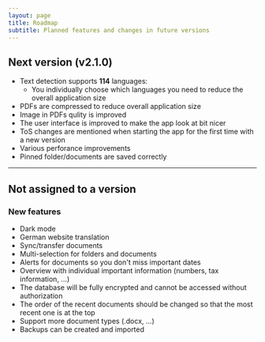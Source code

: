 ```yaml
---
layout: page
title: Roadmap
subtitle: Planned features and changes in future versions 
---
```


## Next version (v2.1.0)
- Text detection supports **114** languages:
  - You individually choose which languages you need to reduce the overall application size
- PDFs are compressed to reduce overall application size
- Image in PDFs qulity is improved
- The user interface is improved to make the app look at bit nicer
- ToS changes are mentioned when starting the app for the first time with a new version
- Various perforance improvements
- Pinned folder/documents are saved correctly
  
___

## Not assigned to a version 
### New features 
- Dark mode
- German website translation 
- Sync/transfer documents
- Multi-selection for folders and documents
- Alerts for documents so you don't miss important dates
- Overview with individual important information (numbers, tax information, ...)
- The database will be fully encrypted and cannot be accessed without authorization
- The order of the recent documents should be changed so that the most recent one is at the top
- Support more document types (.docx, ...)
- Backups can be created and imported

